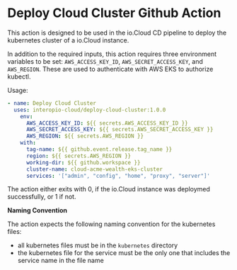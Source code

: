 # Deploy Cloud Cluster Github Action

This action is designed to be used in the io.Cloud CD pipeline to deploy the kubernetes cluster of a io.Cloud instance.

In addition to the required inputs, this action requires three environment variables to be set: `AWS_ACCESS_KEY_ID`, `AWS_SECRET_ACCESS_KEY`, and `AWS_REGION`. These are used to authenticate with AWS EKS to authorize kubectl.

Usage:
```yaml
- name: Deploy Cloud Cluster
  uses: interopio-cloud/deploy-cloud-cluster:1.0.0
    env:
      AWS_ACCESS_KEY_ID: ${{ secrets.AWS_ACCESS_KEY_ID }}
      AWS_SECRET_ACCESS_KEY: ${{ secrets.AWS_SECRET_ACCESS_KEY }}
      AWS_REGION: ${{ secrets.AWS_REGION }}
    with:
      tag-name: ${{ github.event.release.tag_name }}
      region: ${{ secrets.AWS_REGION }}
      working-dir: ${{ github.workspace }}
      cluster-name: cloud-acme-wealth-eks-cluster
      services: '["admin", "config", "home", "proxy", "server"]'
```

The action either exits with 0, if the io.Cloud instance was deploymed successfully, or 1 if not.

**Naming Convention**

The action expects the following naming convention for the kubernetes files:
- all kubernetes files must be in the `kubernetes` directory
- the kubernetes file for the service must be the only one that includes the service name in the file name
